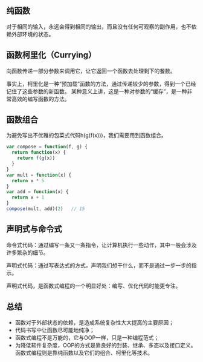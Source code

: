 ## 纯函数
对于相同的输入，永远会得到相同的输出，而且没有任何可观察的副作用，也不依赖外部环境的状态。

## 函数柯里化（Currying）
向函数传递一部分参数来调用它，让它返回一个函数去处理剩下的餐数。

事实上，柯里化是一种“预加载”函数的方法，通过传递较少的参数，得到一个已经记住了这些参数的新函数。
某种意义上讲，这是一种对参数的“缓存”，是一种非常高效的编写函数的方法。

## 函数组合
为避免写出不优雅的包菜式代码h(g(f(x)))，我们需要用到函数组合。
```javascript
var compose = function(f, g) {
  return function(x) {
    return f(g(x))
  }
}
var mult = function(x) {
  return x * 5
}
var add = function(x) {
  return x + 1
}
compose(mult, add)(2)   // 15
```

## 声明式与命令式
命令式代码：通过编写一条又一条指令，让计算机执行一些动作，其中一般会涉及许多繁杂的细节。

声明式代码：通过写表达式的方式，声明我们想干什么，而不是通过一步一步的指示。

声明式代码，是函数式编程的一个明显好处：编写、优化代码时能更专注。

## 总结
- 函数对于外部状态的依赖，是造成系统复杂性大大提高的主要原因；
- 代码书写中让函数尽可能地纯净；
- 函数式编程不是万能的，它与OOP一样，只是一种编程范式；
- 为降低软件复杂度，OOP的方式是靠良好的封装、继承、多态以及接口定义。函数式编程则是靠纯函数以及它们的组合、柯里化等技术。
